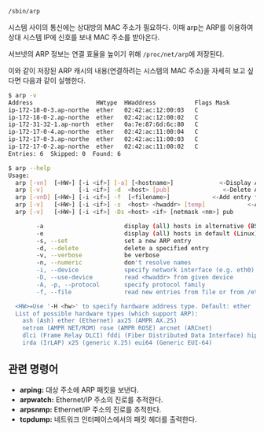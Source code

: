 
```bash
/sbin/arp
```

시스템 사이의 통신에는 상대방의 MAC 주소가 필요하다. 이때 arp는 ARP를 이용하여 상대 시스템 IP에 신호를 보내 MAC 주소를 받아온다.

서브넷의 ARP 정보는 연결 효율을 높이기 위해 `/proc/net/arp`에 저장된다. 

이와 같이 저장된 ARP 캐시의 내용(연결하려는 시스템의 MAC 주소)을 자세히 보고 싶다면 다음과 같이 실행한다.

```bash
$ arp -v
Address                  HWtype  HWaddress           Flags Mask            Iface
ip-172-18-0-3.ap-northe  ether   02:42:ac:12:00:03   C                     br-58c1503932a1
ip-172-18-0-2.ap-northe  ether   02:42:ac:12:00:02   C                     br-58c1503932a1
ip-172-31-32-1.ap-north  ether   0a:7e:87:6d:6c:80   C                     ens5
ip-172-17-0-4.ap-northe  ether   02:42:ac:11:00:04   C                     docker0
ip-172-17-0-3.ap-northe  ether   02:42:ac:11:00:03   C                     docker0
ip-172-17-0-2.ap-northe  ether   02:42:ac:11:00:02   C                     docker0
Entries: 6	Skipped: 0	Found: 6
```

```bash
$ arp --help
Usage:
  arp [-vn]  [<HW>] [-i <if>] [-a] [<hostname>]             <-Display ARP cache
  arp [-v]          [-i <if>] -d  <host> [pub]               <-Delete ARP entry
  arp [-vnD] [<HW>] [-i <if>] -f  [<filename>]            <-Add entry from file
  arp [-v]   [<HW>] [-i <if>] -s  <host> <hwaddr> [temp]            <-Add entry
  arp [-v]   [<HW>] [-i <if>] -Ds <host> <if> [netmask <nm>] pub          <-''-

        -a                       display (all) hosts in alternative (BSD) style
        -e                       display (all) hosts in default (Linux) style
        -s, --set                set a new ARP entry
        -d, --delete             delete a specified entry
        -v, --verbose            be verbose
        -n, --numeric            don't resolve names
        -i, --device             specify network interface (e.g. eth0)
        -D, --use-device         read <hwaddr> from given device
        -A, -p, --protocol       specify protocol family
        -f, --file               read new entries from file or from /etc/ethers

  <HW>=Use '-H <hw>' to specify hardware address type. Default: ether
  List of possible hardware types (which support ARP):
    ash (Ash) ether (Ethernet) ax25 (AMPR AX.25) 
    netrom (AMPR NET/ROM) rose (AMPR ROSE) arcnet (ARCnet) 
    dlci (Frame Relay DLCI) fddi (Fiber Distributed Data Interface) hippi (HIPPI) 
    irda (IrLAP) x25 (generic X.25) eui64 (Generic EUI-64) 
```

## 관련 명령어

- **arping:** 대상 주소에 ARP 패킷을 보낸다.
- **arpwatch:** Ethernet/IP 주소의 진로를 추적한다.
- **arpsnmp:** Ethernet/IP 주소의 진로를 추적한다.
- **tcpdump:** 네트워크 인터페이스에서의 패킷 헤더를 출력한다.